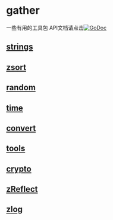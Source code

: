 # gather
一些有用的工具包 API文档请点击[![GoDoc](https://godoc.org/github.com/andy-zhangtao/gogather?status.svg)](https://godoc.org/github.com/andy-zhangtao/gogather)

## [strings](./strings.md)

## [zsort](./zsort.md)

## [random](./random.md)

## [time](./time.md)

## [convert](./convert.md)

## [tools](./tools.md)

## [crypto](./crypto.md)

## [zReflect](./zReflect.md)

## [zlog](./zlog.md)
